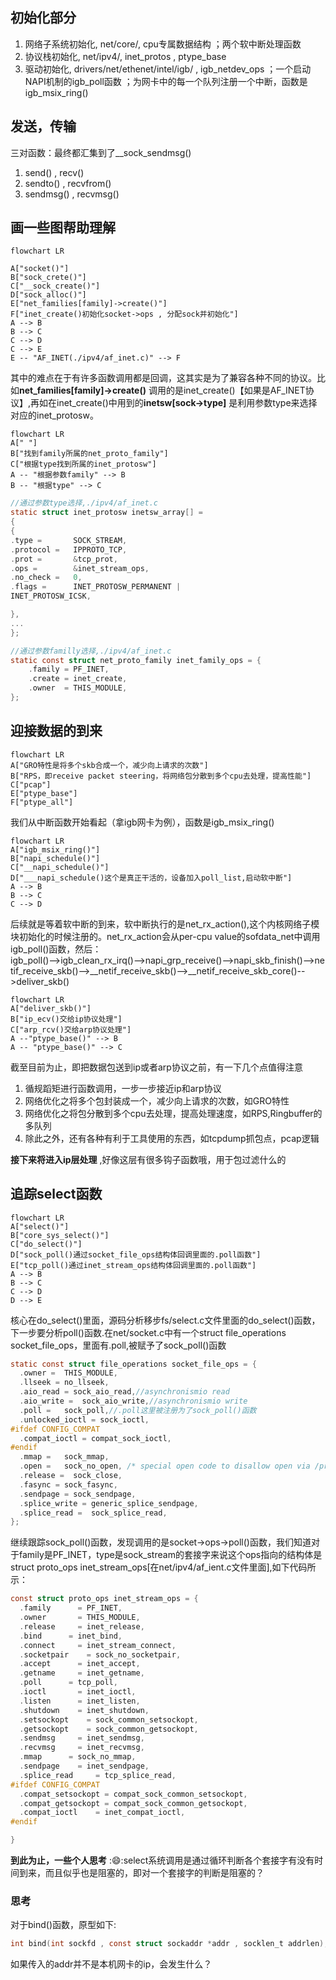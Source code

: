 ## 初始化部分
1. 网络子系统初始化, net/core/, cpu专属数据结构 ；两个软中断处理函数
2. 协议栈初始化, net/ipv4/, inet_protos , ptype_base
3. 驱动初始化, drivers/net/ethenet/intel/igb/ , igb_netdev_ops ；一个启动NAPI机制的igb_poll函数 ；为网卡中的每一个队列注册一个中断，函数是igb_msix_ring() 

## 发送，传输
三对函数：最终都汇集到了__sock_sendmsg()
1. send() , recv()
2. sendto() , recvfrom()
3. sendmsg() , recvmsg()

## 画一些图帮助理解
```mermaid
flowchart LR

A["socket()"]
B["sock_crete()"]
C["__sock_create()"]
D["sock_alloc()"]
E["net_families[family]->create()"]
F["inet_create()初始化socket->ops , 分配sock并初始化"]
A --> B
B --> C
C --> D
C --> E
E -- "AF_INET(./ipv4/af_inet.c)" --> F

`````

其中的难点在于有许多函数调用都是回调，这其实是为了兼容各种不同的协议。比如**net_families[family]->create()** 调用的是inet_create()【如果是AF_INET协议】,再如在inet_create()中用到的**inetsw[sock->type]** 是利用参数type来选择对应的inet_protosw。
```mermaid
flowchart LR
A[" "]
B["找到family所属的net_proto_family"]
C["根据type找到所属的inet_protosw"]
A -- "根据参数family" --> B
B -- "根据type" --> C
`````



```c
//通过参数type选择,./ipv4/af_inet.c
static struct inet_protosw inetsw_array[] =                                                                                                                            
{
{
.type =       SOCK_STREAM,
.protocol =   IPPROTO_TCP,
.prot =       &tcp_prot,
.ops =        &inet_stream_ops,
.no_check =   0,   
.flags =      INET_PROTOSW_PERMANENT |
INET_PROTOSW_ICSK,

},
...
};
`````
```c
//通过参数familly选择,./ipv4/af_inet.c
static const struct net_proto_family inet_family_ops = {
    .family = PF_INET,
    .create = inet_create,
    .owner  = THIS_MODULE,
};
````
## 迎接数据的到来
```mermaid
flowchart LR
A["GRO特性是将多个skb合成一个，减少向上请求的次数"]
B["RPS，即receive packet steering，将网络包分散到多个cpu去处理，提高性能"]
C["pcap"]
E["ptype_base"]
F["ptype_all"]

`````
我们从中断函数开始看起（拿igb网卡为例），函数是igb_msix_ring()
```mermaid
flowchart LR
A["igb_msix_ring()"]
B["napi_schedule()"]
C["__napi_schedule()"]
D["___napi_schedule()这个是真正干活的，设备加入poll_list,启动软中断"]
A --> B
B --> C
C --> D
`````

后续就是等着软中断的到来，软中断执行的是net_rx_action(),这个内核网络子模块初始化的时候注册的。net_rx_action会从per-cpu value的sofdata_net中调用igb_poll()函数，然后：\
igb_poll()-->igb_clean_rx_irq()-->napi_grp_receive()-->napi_skb_finish()-->ne  tif_receive_skb()-->__netif_receive_skb()-->__netif_receive_skb_core()-->deliver_skb()
```mermaid
flowchart LR
A["deliver_skb()"]
B["ip_ecv()交给ip协议处理"]
C["arp_rcv()交给arp协议处理"]
A --"ptype_base()" --> B
A -- "ptype_base()" --> C
`````

截至目前为止，即把数据包送到ip或者arp协议之前，有一下几个点值得注意
1. 循规蹈矩进行函数调用，一步一步接近ip和arp协议
2. 网络优化之将多个包封装成一个，减少向上请求的次数，如GRO特性
3. 网络优化之将包分散到多个cpu去处理，提高处理速度，如RPS,Ringbuffer的多队列
4. 除此之外，还有各种有利于工具使用的东西，如tcpdump抓包点，pcap逻辑

**接下来将进入ip层处理** ,好像这层有很多钩子函数哦，用于包过滤什么的

## 追踪select函数
```mermaid
flowchart LR
A["select()"]
B["core_sys_select()"]
C["do_select()"]
D["sock_poll()通过socket_file_ops结构体回调里面的.poll函数"]
E["tcp_poll()通过inet_stream_ops结构体回调里面的.poll函数"]
A --> B
B --> C
C --> D
D --> E
`````


核心在do_select()里面，源码分析移步fs/select.c文件里面的do_select()函数，下一步要分析poll()函数.在net/socket.c中有一个struct file_operations socket_file_ops，里面有.poll,被赋予了sock_poll()函数
```c
static const struct file_operations socket_file_ops = {
  .owner =  THIS_MODULE,
  .llseek = no_llseek,
  .aio_read = sock_aio_read,//asynchronismio read
  .aio_write =  sock_aio_write,//asynchronismio write
  .poll =   sock_poll,//.poll这里被注册为了sock_poll()函数
  .unlocked_ioctl = sock_ioctl,
#ifdef CONFIG_COMPAT
  .compat_ioctl = compat_sock_ioctl,
#endif
  .mmap =   sock_mmap,
  .open =   sock_no_open, /* special open code to disallow open via /proc */
  .release =  sock_close,
  .fasync = sock_fasync,
  .sendpage = sock_sendpage,
  .splice_write = generic_splice_sendpage,
  .splice_read =  sock_splice_read,
};
`````
继续跟踪sock_poll()函数，发现调用的是socket->ops->poll()函数，我们知道对于family是PF_INET，type是sock_stream的套接字来说这个ops指向的结构体是struct proto_ops inet_stream_ops[在net/ipv4/af_ient.c文件里面],如下代码所示：
```c
const struct proto_ops inet_stream_ops = {
  .family      = PF_INET,
  .owner       = THIS_MODULE,
  .release     = inet_release,
  .bind      = inet_bind,
  .connect     = inet_stream_connect,
  .socketpair    = sock_no_socketpair,
  .accept      = inet_accept,
  .getname     = inet_getname,
  .poll      = tcp_poll,
  .ioctl       = inet_ioctl,
  .listen      = inet_listen,
  .shutdown    = inet_shutdown,
  .setsockopt    = sock_common_setsockopt,
  .getsockopt    = sock_common_getsockopt,
  .sendmsg     = inet_sendmsg,
  .recvmsg     = inet_recvmsg,
  .mmap      = sock_no_mmap,
  .sendpage    = inet_sendpage,
  .splice_read     = tcp_splice_read,
#ifdef CONFIG_COMPAT
  .compat_setsockopt = compat_sock_common_setsockopt,
  .compat_getsockopt = compat_sock_common_getsockopt,
  .compat_ioctl    = inet_compat_ioctl,
#endif

}

`````
**到此为止，一些个人思考** ::smile::select系统调用是通过循环判断各个套接字有没有时间到来，而且似乎也是阻塞的，即对一个套接字的判断是阻塞的？
### 思考
对于bind()函数，原型如下:
```c
int bind(int sockfd , const struct sockaddr *addr , socklen_t addrlen);
`````

如果传入的addr并不是本机网卡的ip，会发生什么？
